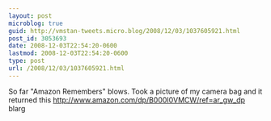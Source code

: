 ```yaml
---
layout: post
microblog: true
guid: http://vmstan-tweets.micro.blog/2008/12/03/1037605921.html
post_id: 3053693
date: 2008-12-03T22:54:20-0600
lastmod: 2008-12-03T22:54:20-0600
type: post
url: /2008/12/03/1037605921.html
---
```

So far "Amazon Remembers" blows. Took a picture of my camera bag and it returned this http://www.amazon.com/dp/B000I0VMCW/ref=ar_gw_dp blarg
